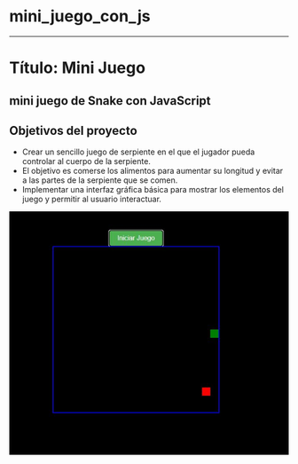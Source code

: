 # mini_juego_con_js
---
# Título: Mini Juego
mini juego de Snake con JavaScript
----
## Objetivos del proyecto
- Crear un sencillo juego de serpiente en el que el jugador pueda controlar al cuerpo de la serpiente.
- El objetivo es comerse los alimentos para aumentar su longitud y evitar a las partes de la serpiente que se comen.
- Implementar una interfaz gráfica básica para mostrar los elementos del juego y permitir al usuario interactuar.


![captura](https://github.com/eliasescalante/mini_juego_con_js/blob/main/img/Capture.JPG)
